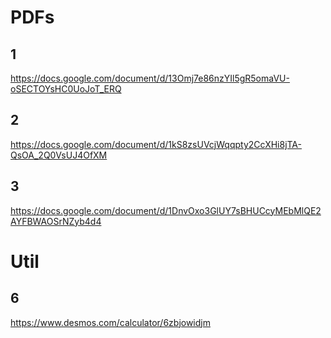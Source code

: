 # PDFs

## 1

https://docs.google.com/document/d/13Omj7e86nzYIl5gR5omaVU-oSECTOYsHC0UoJoT_ERQ

## 2

https://docs.google.com/document/d/1kS8zsUVcjWqqpty2CcXHi8jTA-QsOA_2Q0VsUJ4OfXM

## 3

https://docs.google.com/document/d/1DnvOxo3GlUY7sBHUCcyMEbMlQE2AYFBWAOSrNZyb4d4

# Util

## 6

https://www.desmos.com/calculator/6zbjowidjm
